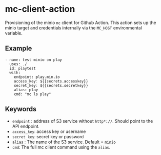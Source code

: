 # mc-client-action
Provisioning of the minio `mc` client for Github Action.
This action sets up the minio target and credentials internally via the `MC_HOST` environmental variable.

## Example
```
- name: test minio on play
  uses: ./
  id: playtest
  with:
    endpoint: play.min.io
    access_key: ${{secrets.accesskey}}
    secret_key: ${{secrets.secretkey}}
    alias: play
    cmd: "mc ls play"
```

## Keywords

* `endpoint` : address of S3 service without `http*://`. Should point to the API endpoint.
* `access_key`: access key or username
* `secret_key`: secret key or password
* `alias` : The name of the S3 service. Default = `minio`
* `cmd`: The full mc client command using the `alias`.